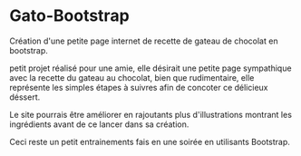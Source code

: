# Gato-Bootstrap
Création d'une petite page internet de recette de gateau de chocolat en bootstrap.

petit projet réalisé pour une amie, elle désirait une petite page sympathique avec la recette du gateau au chocolat,
bien que rudimentaire, elle représente les simples étapes à suivres afin de concoter ce délicieux déssert.

Le site pourrais être améliorer en rajoutants plus d'illustrations montrant les ingrédients avant de ce lancer dans sa création.

Ceci reste un petit entrainements fais en une soirée en utilisants Bootstrap. 
